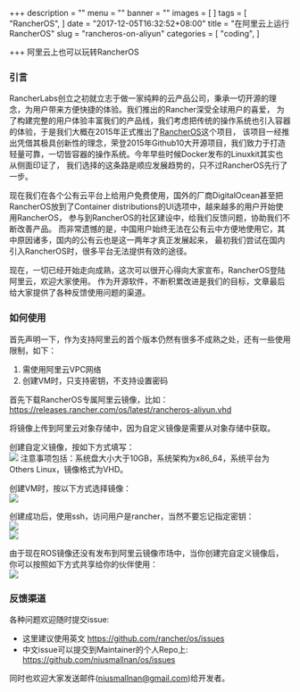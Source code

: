 +++
description = ""
menu = ""
banner = ""
images = [
]
tags = [
    "RancherOS",
]
date = "2017-12-05T16:32:52+08:00"
title = "在阿里云上运行RancherOS"
slug = "rancheros-on-aliyun"
categories = [
    "coding",
]

+++
阿里云上也可以玩转RancherOS
<!--more-->
### 引言  
RancherLabs创立之初就立志于做一家纯粹的云产品公司，秉承一切开源的理念，为用户带来方便快捷的体验。我们推出的Rancher深受全球用户的喜爱，
为了构建完整的用户体验丰富我们的产品线，我们考虑把传统的操作系统也引入容器的体验，于是我们大概在2015年正式推出了[RancherOS](https://github.com/rancher/os)这个项目，
该项目一经推出凭借其极具创新性的理念，荣登2015年Github10大开源项目，我们致力于打造轻量可靠，一切皆容器的操作系统。今年早些时候Docker发布的Linuxkit其实也从侧面印证了，
我们选择的这条路是顺应发展趋势的，只不过RancherOS先行了一步。

现在我们在各个公有云平台上给用户免费使用，国外的厂商DigitalOcean甚至把RancherOS放到了Container distributions的UI选项中，越来越多的用户开始使用RancherOS，
参与到RancherOS的社区建设中，给我们反馈问题，协助我们不断改善产品。
而非常遗憾的是，中国用户始终无法在公有云中方便地使用它，其中原因诸多，国内的公有云也是这一两年才真正发展起来，
最初我们尝试在国内引入RancherOS时，很多平台无法提供有效的途径。

现在，一切已经开始走向成熟，这次可以很开心得向大家宣布，RancherOS登陆阿里云，欢迎大家使用。
作为开源软件，不断积累改进是我们的目标，文章最后给大家提供了各种反馈使用问题的渠道。

### 如何使用  
首先声明一下，作为支持阿里云的首个版本仍然有很多不成熟之处，还有一些使用限制，如下：

1. 需使用阿里云VPC网络
2. 创建VM时，只支持密钥，不支持设置密码

首先下载RancherOS专属阿里云镜像，比如：https://releases.rancher.com/os/latest/rancheros-aliyun.vhd

将镜像上传到阿里云对象存储中，因为自定义镜像是需要从对象存储中获取。

创建自定义镜像，按如下方式填写：  
![](https://ws4.sinaimg.cn/large/006tKfTcly1fmm2l7gfbhj312a0rewfl.jpg)
注意事项包括：系统盘大小大于10GB，系统架构为x86_64，系统平台为Others Linux，镜像格式为VHD。

创建VM时，按以下方式选择镜像：  
![](https://ws1.sinaimg.cn/large/006tKfTcly1fmwjd489e6j30wi09odg1.jpg)

创建成功后，使用ssh，访问用户是rancher，当然不要忘记指定密钥：  
![](https://ws2.sinaimg.cn/large/006tKfTcly1fm77ckj7ywj31ek0aq3z5.jpg)  
![](https://ws4.sinaimg.cn/large/006tKfTcly1fm76t2hvs7j316u12641q.jpg)

由于现在ROS镜像还没有发布到阿里云镜像市场中，当你创建完自定义镜像后，你可以按照如下方式共享给你的伙伴使用：  
![](https://ws1.sinaimg.cn/large/006tKfTcly1fm76xwulxxj30vy0jw74v.jpg)

### 反馈渠道  
各种问题欢迎随时提交issue:

- 这里建议使用英文 https://github.com/rancher/os/issues
- 中文issue可以提交到Maintainer的个人Repo上: https://github.com/niusmallnan/os/issues

同时也欢迎大家发送邮件(niusmallnan@gmail.com)给开发者。

